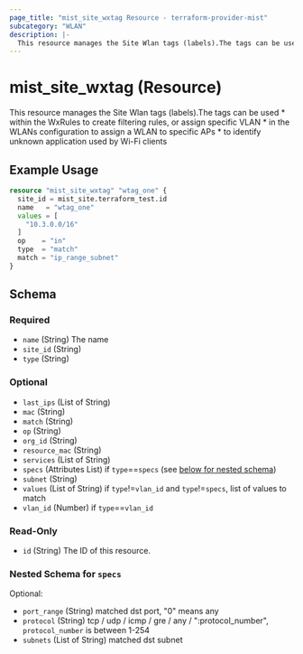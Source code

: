 ```yaml
---
page_title: "mist_site_wxtag Resource - terraform-provider-mist"
subcategory: "WLAN"
description: |-
  This resource manages the Site Wlan tags (labels).The tags can be used   * within the WxRules to create filtering rules, or assign specific VLAN  * in the WLANs configuration to assign a WLAN to specific APs  * to identify unknown application used by Wi-Fi clients
---
```


# mist_site_wxtag (Resource)

This resource manages the Site Wlan tags (labels).The tags can be used   * within the WxRules to create filtering rules, or assign specific VLAN  * in the WLANs configuration to assign a WLAN to specific APs  * to identify unknown application used by Wi-Fi clients


## Example Usage

```terraform
resource "mist_site_wxtag" "wtag_one" {
  site_id = mist_site.terraform_test.id
  name   = "wtag_one"
  values = [
    "10.3.0.0/16"
  ]
  op    = "in"
  type  = "match"
  match = "ip_range_subnet"
}
```

<!-- schema generated by tfplugindocs -->
## Schema

### Required

- `name` (String) The name
- `site_id` (String)
- `type` (String)

### Optional

- `last_ips` (List of String)
- `mac` (String)
- `match` (String)
- `op` (String)
- `org_id` (String)
- `resource_mac` (String)
- `services` (List of String)
- `specs` (Attributes List) if `type`==`specs` (see [below for nested schema](#nestedatt--specs))
- `subnet` (String)
- `values` (List of String) if `type`!=`vlan_id` and `type`!=`specs`, list of values to match
- `vlan_id` (Number) if `type`==`vlan_id`

### Read-Only

- `id` (String) The ID of this resource.

<a id="nestedatt--specs"></a>
### Nested Schema for `specs`

Optional:

- `port_range` (String) matched dst port, "0" means any
- `protocol` (String) tcp / udp / icmp / gre / any / ":protocol_number", `protocol_number` is between 1-254
- `subnets` (List of String) matched dst subnet


